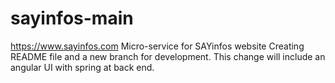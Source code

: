# sayinfos-main
https://www.sayinfos.com
Micro-service for SAYinfos website Creating README file and a new branch for development. This change will include an angular UI with spring at back end.
